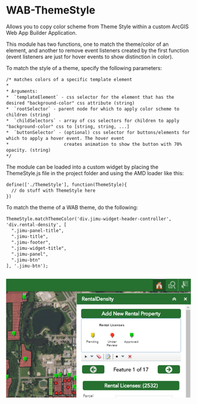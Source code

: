 # WAB-ThemeStyle
Allows you to copy color scheme from Theme Style within a custom ArcGIS Web App Builder Application.

This module has two functions, one to match the theme/color of an element, and another to remove event listeners created by the first function (event listeners are just for hover events to show distinction in color).

To match the style of a theme, specify the following parameters:

```
/* matches colors of a specific template element
*
* Arguments:
*  `templateElement` - css selector for the element that has the desired "background-color" css attribute (string)
*  `rootSelector` - parent node for which to apply color scheme to children (string)
*  `childSelectors` - array of css selectors for children to apply "background-color" css to [string, string, ...]
*  `buttonSelector` - (optional) css selector for buttons/elements for which to apply a hover event. The hover event
*                     creates animation to show the button with 70% opacity. (string)
*/
```

The module can be loaded into a custom widget by placing the ThemeStyle.js file in the project folder and using the AMD loader like this:

```
define(['./ThemeStyle'], function(ThemeStyle){
  // do stuff with ThemeStyle here
})
```

To match the theme of a WAB theme, do the following:

```
ThemeStyle.matchThemeColor('div.jimu-widget-header-controller', 'div.rental-density', [
  ".jimu-panel-title",
  ".jimu-title",
  ".jimu-footer",
  ".jimu-widget-title",
  ".jimu-panel",
  ".jimu-btn"
], '.jimu-btn');

```
[![ScreenShot](https://raw.githubusercontent.com/CalebM1987/CalebM1987.github.io/master/images/themestyle.PNG)](https://github.com/CalebM1987/CalebM1987.github.io/blob/master/video/ThemeStyle.mp4)
